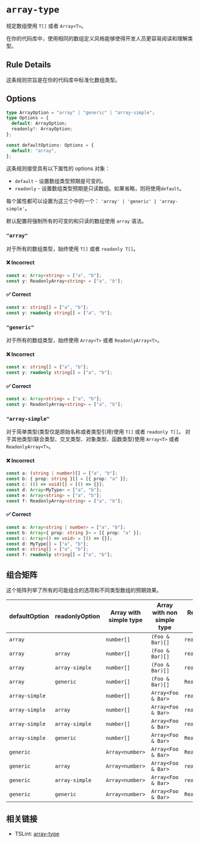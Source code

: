 # `array-type`

规定数组使用 `T[]` 或者 `Array<T>`。

在你的代码库中，使用相同的数组定义风格能够使得开发人员更容易阅读和理解类型。

## Rule Details

这条规则宗旨是在你的代码库中标准化数组类型。

## Options

```ts
type ArrayOption = "array" | "generic" | "array-simple";
type Options = {
  default: ArrayOption;
  readonly?: ArrayOption;
};

const defaultOptions: Options = {
  default: "array",
};
```

这条规则接受具有以下属性的 options 对象：

- `default` - 设置数组类型预期是可变的。
- `readonly` - 设置数组类型预期是只读数组。如果省略，则将使用`default`。

每个属性都可以设置为这三个中的一个： `'array' | 'generic' | 'array-simple'`。

默认配置将强制所有的可变的和只读的数组使用 `array` 语法。

### `"array"`

对于所有的数组类型，始终使用 `T[]` 或者 `readonly T[]`。

<!--tabs-->

#### ❌ Incorrect

```ts
const x: Array<string> = ["a", "b"];
const y: ReadonlyArray<string> = ["a", "b"];
```

#### ✅ Correct

```ts
const x: string[] = ["a", "b"];
const y: readonly string[] = ["a", "b"];
```

### `"generic"`

对于所有的数组类型，始终使用 `Array<T>` 或者 `ReadonlyArray<T>`。

<!--tabs-->

#### ❌ Incorrect

```ts
const x: string[] = ["a", "b"];
const y: readonly string[] = ["a", "b"];
```

#### ✅ Correct

```ts
const x: Array<string> = ["a", "b"];
const y: ReadonlyArray<string> = ["a", "b"];
```

### `"array-simple"`

对于简单类型(类型仅是原始名称或者类型引用)使用 `T[]` 或者 `readonly T[]`。
对于其他类型(联合类型、交叉类型、对象类型、函数类型)使用 `Array<T>` 或者 `ReadonlyArray<T>`。

<!--tabs-->

#### ❌ Incorrect

```ts
const a: (string | number)[] = ["a", "b"];
const b: { prop: string }[] = [{ prop: "a" }];
const c: (() => void)[] = [() => {}];
const d: Array<MyType> = ["a", "b"];
const e: Array<string> = ["a", "b"];
const f: ReadonlyArray<string> = ["a", "b"];
```

#### ✅ Correct

```ts
const a: Array<string | number> = ["a", "b"];
const b: Array<{ prop: string }> = [{ prop: "a" }];
const c: Array<() => void> = [() => {}];
const d: MyType[] = ["a", "b"];
const e: string[] = ["a", "b"];
const f: readonly string[] = ["a", "b"];
```

## 组合矩阵

这个矩阵列举了所有的可能组合的选项和不同类型数组的预期效果。

| defaultOption  | readonlyOption | Array with simple type | Array with non simple type | Readonly array with simple type | Readonly array with non simple type |
| -------------- | -------------- | ---------------------- | -------------------------- | ------------------------------- | ----------------------------------- |
| `array`        |                | `number[]`             | `(Foo & Bar)[]`            | `readonly number[]`             | `readonly (Foo & Bar)[]`            |
| `array`        | `array`        | `number[]`             | `(Foo & Bar)[]`            | `readonly number[]`             | `readonly (Foo & Bar)[]`            |
| `array`        | `array-simple` | `number[]`             | `(Foo & Bar)[]`            | `readonly number[]`             | `ReadonlyArray<Foo & Bar>`          |
| `array`        | `generic`      | `number[]`             | `(Foo & Bar)[]`            | `ReadonlyArray<number>`         | `ReadonlyArray<Foo & Bar>`          |
| `array-simple` |                | `number[]`             | `Array<Foo & Bar>`         | `readonly number[]`             | `ReadonlyArray<Foo & Bar>`          |
| `array-simple` | `array`        | `number[]`             | `Array<Foo & Bar>`         | `readonly number[]`             | `readonly (Foo & Bar)[]`            |
| `array-simple` | `array-simple` | `number[]`             | `Array<Foo & Bar>`         | `readonly number[]`             | `ReadonlyArray<Foo & Bar>`          |
| `array-simple` | `generic`      | `number[]`             | `Array<Foo & Bar>`         | `ReadonlyArray<number>`         | `ReadonlyArray<Foo & Bar>`          |
| `generic`      |                | `Array<number>`        | `Array<Foo & Bar>`         | `ReadonlyArray<number>`         | `ReadonlyArray<Foo & Bar>`          |
| `generic`      | `array`        | `Array<number>`        | `Array<Foo & Bar>`         | `readonly number[]`             | `readonly (Foo & Bar)[]`            |
| `generic`      | `array-simple` | `Array<number>`        | `Array<Foo & Bar>`         | `readonly number[]`             | `ReadonlyArray<Foo & Bar>`          |
| `generic`      | `generic`      | `Array<number>`        | `Array<Foo & Bar>`         | `ReadonlyArray<number>`         | `ReadonlyArray<Foo & Bar>`          |

## 相关链接

- TSLint: [array-type](https://palantir.github.io/tslint/rules/array-type/)
